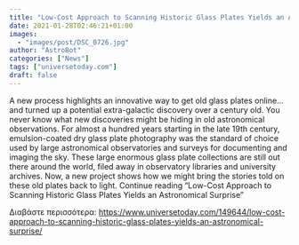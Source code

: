 ```yaml
---
title: "Low-Cost Approach to Scanning Historic Glass Plates Yields an Astronomical Surprise"
date: 2021-01-28T02:46:21+01:00
images:
  - "images/post/DSC_0726.jpg"
author: "AstroBot"
categories: ["News"]
tags: ["universetoday.com"]
draft: false
---
```


A new process highlights an innovative way to get old glass plates online… and turned up a potential extra-galactic discovery over a century old. You never know what new discoveries might be hiding in old astronomical observations. For almost a hundred years starting in the late 19th century, emulsion-coated dry glass plate photography was the standard of choice used by large astronomical observatories and surveys for documenting and imaging the sky. These large enormous glass plate collections are still out there around the world, filed away in observatory libraries and university archives. Now, a new project shows how we might bring the stories told on these old plates back to light. Continue reading “Low-Cost Approach to Scanning Historic Glass Plates Yields an Astronomical Surprise” 

Διαβάστε περισσότερα: https://www.universetoday.com/149644/low-cost-approach-to-scanning-historic-glass-plates-yields-an-astronomical-surprise/
